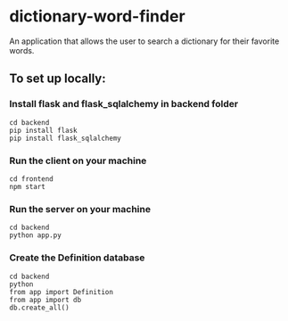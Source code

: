 # dictionary-word-finder
An application that allows the user to search a dictionary for their favorite words.

## To set up locally:
### Install flask and flask_sqlalchemy in backend folder
```
cd backend
pip install flask
pip install flask_sqlalchemy
```

### Run the client on your machine
```
cd frontend
npm start
```

### Run the server on your machine
```
cd backend
python app.py
```

### Create the Definition database
```
cd backend
python
from app import Definition
from app import db
db.create_all()
```
